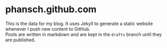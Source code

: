 # phansch.github.com

This is the data for my blog. It uses Jekyll to generate a static website whenever I push new content to GitHub.  
Posts are written in markdown and are kept in the `drafts` branch until they are published.
